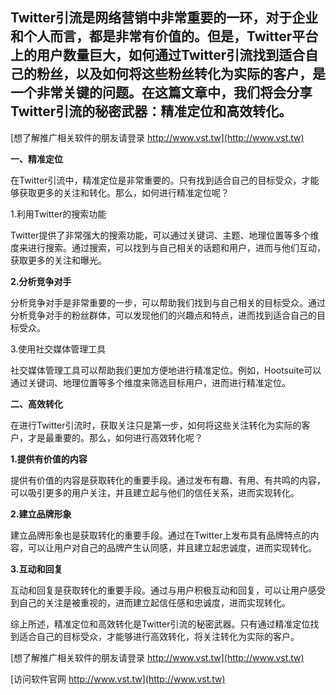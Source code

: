 ## **Twitter引流是网络营销中非常重要的一环，对于企业和个人而言，都是非常有价值的。但是，Twitter平台上的用户数量巨大，如何通过Twitter引流找到适合自己的粉丝，以及如何将这些粉丝转化为实际的客户，是一个非常关键的问题。在这篇文章中，我们将会分享Twitter引流的秘密武器：精准定位和高效转化。**

[想了解推广相关软件的朋友请登录 http://www.vst.tw](http://www.vst.tw)

**一、精准定位**

在Twitter引流中，精准定位是非常重要的。只有找到适合自己的目标受众，才能够获取更多的关注和转化。那么，如何进行精准定位呢？

1.利用Twitter的搜索功能

Twitter提供了非常强大的搜索功能，可以通过关键词、主题、地理位置等多个维度来进行搜索。通过搜索，可以找到与自己相关的话题和用户，进而与他们互动，获取更多的关注和曝光。

**2.分析竞争对手**

分析竞争对手是非常重要的一步，可以帮助我们找到与自己相关的目标受众。通过分析竞争对手的粉丝群体，可以发现他们的兴趣点和特点，进而找到适合自己的目标受众。

3.使用社交媒体管理工具

社交媒体管理工具可以帮助我们更加方便地进行精准定位。例如，Hootsuite可以通过关键词、地理位置等多个维度来筛选目标用户，进而进行精准定位。

**二、高效转化**

在进行Twitter引流时，获取关注只是第一步，如何将这些关注转化为实际的客户，才是最重要的。那么，如何进行高效转化呢？

**1.提供有价值的内容**

提供有价值的内容是获取转化的重要手段。通过发布有趣、有用、有共鸣的内容，可以吸引更多的用户关注，并且建立起与他们的信任关系，进而实现转化。

**2.建立品牌形象**

建立品牌形象也是获取转化的重要手段。通过在Twitter上发布具有品牌特点的内容，可以让用户对自己的品牌产生认同感，并且建立起忠诚度，进而实现转化。

**3.互动和回复**

互动和回复是获取转化的重要手段。通过与用户积极互动和回复，可以让用户感受到自己的关注是被重视的，进而建立起信任感和忠诚度，进而实现转化。

综上所述，精准定位和高效转化是Twitter引流的秘密武器。只有通过精准定位找到适合自己的目标受众，才能够进行高效转化，将关注转化为实际的客户。

[想了解推广相关软件的朋友请登录 http://www.vst.tw](http://www.vst.tw)


[访问软件官网 http://www.vst.tw](http://www.vst.tw)
